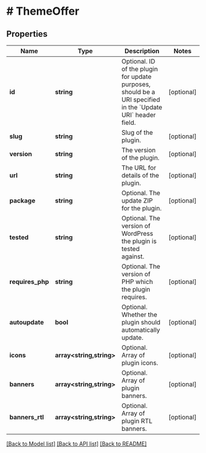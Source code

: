 # # ThemeOffer

## Properties

Name | Type | Description | Notes
------------ | ------------- | ------------- | -------------
**id** | **string** | Optional. ID of the plugin for update purposes, should be a URI specified in the &#x60;Update URI&#x60; header field. | [optional]
**slug** | **string** | Slug of the plugin. | [optional]
**version** | **string** | The version of the plugin. | [optional]
**url** | **string** | The URL for details of the plugin. | [optional]
**package** | **string** | Optional. The update ZIP for the plugin. | [optional]
**tested** | **string** | Optional. The version of WordPress the plugin is tested against. | [optional]
**requires_php** | **string** | Optional. The version of PHP which the plugin requires. | [optional]
**autoupdate** | **bool** | Optional. Whether the plugin should automatically update. | [optional]
**icons** | **array<string,string>** | Optional. Array of plugin icons. | [optional]
**banners** | **array<string,string>** | Optional. Array of plugin banners. | [optional]
**banners_rtl** | **array<string,string>** | Optional. Array of plugin RTL banners. | [optional]

[[Back to Model list]](../../README.md#models) [[Back to API list]](../../README.md#endpoints) [[Back to README]](../../README.md)
